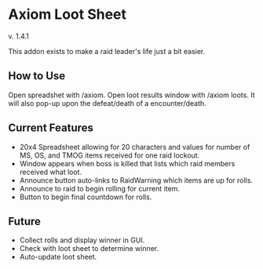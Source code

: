 # Axiom Loot Sheet
v. 1.4.1

This addon exists to make a raid leader's life just a bit easier.

## How to Use
Open spreadshet with /axiom.
Open loot results window with /axiom loots. It will also pop-up upon the defeat/death of a encounter/death.

## Current Features
* 20x4 Spreadsheet allowing for 20 characters and values for number of MS, OS, and TMOG items received for one raid lockout.
* Window appears when boss is killed that lists which raid members received what loot.
* Announce button auto-links to RaidWarning which items are up for rolls.
* Announce to raid to begin rolling for current item.
* Button to begin final countdown for rolls.

## Future
* Collect rolls and display winner in GUI.
* Check with loot sheet to determine winner.
* Auto-update loot sheet.